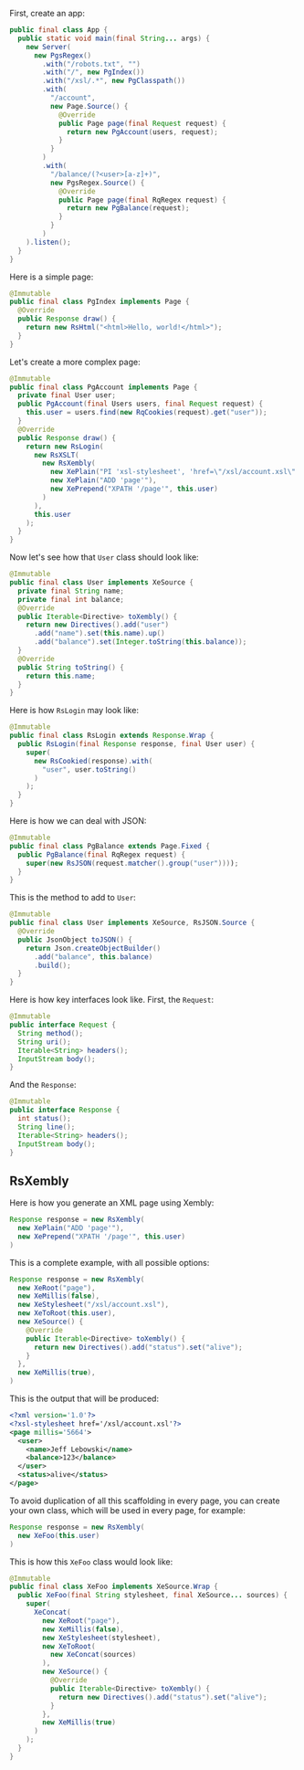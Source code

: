 First, create an app:

```java
public final class App {
  public static void main(final String... args) {
    new Server(
      new PgsRegex()
        .with("/robots.txt", "")
        .with("/", new PgIndex())
        .with("/xsl/.*", new PgClasspath())
        .with(
          "/account", 
          new Page.Source() {
            @Override
            public Page page(final Request request) {
              return new PgAccount(users, request);
            }
          }
        )
        .with(
          "/balance/(?<user>[a-z]+)", 
          new PgsRegex.Source() {
            @Override
            public Page page(final RqRegex request) {
              return new PgBalance(request);
            }
          }
        )
    ).listen();
  }
}
```

Here is a simple page:

```java
@Immutable
public final class PgIndex implements Page {
  @Override
  public Response draw() {
    return new RsHtml("<html>Hello, world!</html>");
  }
}
```

Let's create a more complex page:

```java
@Immutable
public final class PgAccount implements Page {
  private final User user;
  public PgAccount(final Users users, final Request request) {
    this.user = users.find(new RqCookies(request).get("user"));
  }
  @Override
  public Response draw() {
    return new RsLogin(
      new RsXSLT(
        new RsXembly(
          new XePlain("PI 'xsl-stylesheet', 'href=\"/xsl/account.xsl\"'"),
          new XePlain("ADD 'page'"),
          new XePrepend("XPATH '/page'", this.user)
        )
      ),
      this.user
    );
  }
}
```

Now let's see how that `User` class should look like:

```java
@Immutable
public final class User implements XeSource {
  private final String name;
  private final int balance;
  @Override
  public Iterable<Directive> toXembly() {
    return new Directives().add("user")
      .add("name").set(this.name).up()
      .add("balance").set(Integer.toString(this.balance));
  }
  @Override
  public String toString() {
    return this.name;
  }
}
```

Here is how `RsLogin` may look like:

```java
@Immutable
public final class RsLogin extends Response.Wrap {
  public RsLogin(final Response response, final User user) {
    super(
      new RsCookied(response).with(
        "user", user.toString()
      )
    );
  }
}
```

Here is how we can deal with JSON:

```java
@Immutable
public final class PgBalance extends Page.Fixed {
  public PgBalance(final RqRegex request) {
    super(new RsJSON(request.matcher().group("user"))));
  }
}
```

This is the method to add to `User`:

```java
@Immutable
public final class User implements XeSource, RsJSON.Source {
  @Override
  public JsonObject toJSON() {
    return Json.createObjectBuilder()
      .add("balance", this.balance)
      .build();
  }
}
```

Here is how key interfaces look like. First, the `Request`:

```java
@Immutable
public interface Request {
  String method();
  String uri();
  Iterable<String> headers();
  InputStream body();
}
```

And the `Response`:

```java
@Immutable
public interface Response {
  int status();
  String line();
  Iterable<String> headers();
  InputStream body();
}
```

## RsXembly

Here is how you generate an XML page using Xembly:

```java
Response response = new RsXembly(
  new XePlain("ADD 'page'"),
  new XePrepend("XPATH '/page'", this.user)
)
```

This is a complete example, with all possible options:

```java
Response response = new RsXembly(
  new XeRoot("page"),
  new XeMillis(false),
  new XeStylesheet("/xsl/account.xsl"),
  new XeToRoot(this.user),
  new XeSource() {
    @Override
    public Iterable<Directive> toXembly() {
      return new Directives().add("status").set("alive");
    }
  },
  new XeMillis(true),
)
```

This is the output that will be produced:

```xml
<?xml version='1.0'?>
<?xsl-stylesheet href='/xsl/account.xsl'?>
<page millis='5664'>
  <user>
    <name>Jeff Lebowski</name>
    <balance>123</balance>
  </user>
  <status>alive</status>
</page>
```

To avoid duplication of all this scaffolding in every page, you can create your own class, which will be used in every page, for example:

```java
Response response = new RsXembly(
  new XeFoo(this.user)
)
```

This is how this `XeFoo` class would look like:

```java
@Immutable
public final class XeFoo implements XeSource.Wrap {
  public XeFoo(final String stylesheet, final XeSource... sources) {
    super(
      XeConcat(
        new XeRoot("page"),
        new XeMillis(false),
        new XeStylesheet(stylesheet),
        new XeToRoot(
          new XeConcat(sources)
        ),
        new XeSource() {
          @Override
          public Iterable<Directive> toXembly() {
            return new Directives().add("status").set("alive");
          }
        },
        new XeMillis(true)
      )
    );
  }
}
```
